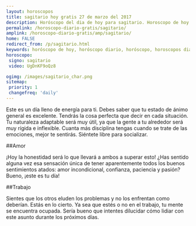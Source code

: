 ```yaml
---
layout: horoscopos
title: sagitario hoy gratis 27 de marzo del 2017 
description: Horóscopo del dia de hoy para sagitario. Horoscopo de hoy 27 de marzo del 2017. Las predicciones de amor, trabajo, vida personal gratis.
permalink: /horoscopo-diario-gratis/sagitario/
amplink: /horoscopo-diario-gratis/amp/sagitario/
home: FALSE
redirect_from: /p/sagitario.html
keywords: horóscopo de hoy, horóscopo diario, horóscopo, horoscopos diarios gratis del dia de hoy, horóscopo diario gratis,horóscopo 2017, horóscopo esperanza gracia, horoscopo sagitario hoy, horoscop, horóscopos gratis, horoscopo sagitario, horoscopo sagitario 2017, Tarot, Astrologia, Zodíaco, sagitario, horoscopo gratis
horoscopo:
 signo: sagitario
 video: UgDnKF9oQz8

ogimg: /images/sagitario_char.png
sitemap:
 priority: 1
 changefreq: 'daily'
---
```



Este es un día lleno de energía para ti. Debes saber que tu estado de ánimo general es excelente. Tendrás la cosa perfecta que decir en cada situación. Tu naturaleza adaptable será muy útil, ya que la gente a tu alrededor será muy rígida e inflexible. Cuanta más disciplina tengas cuando se trate de las emociones, mejor te sentirás. Siéntete libre para socializar.

##Amor

¡Hoy la honestidad será lo que llevará a ambos a superar esto! ¿Has sentido alguna vez esa sensación única de tener aparentemente todos los buenos sentimientos atados: amor incondicional, confianza, paciencia y pasión? Bueno, ¡este es tu día!

##Trabajo

Sientes que los otros eluden los problemas y no los enfrentan como deberían. Estás en lo cierto. Ya sea que estés o no en el trabajo, tu mente se encuentra ocupada. Sería bueno que intentes dilucidar cómo lidiar con este asunto durante los próximos días.